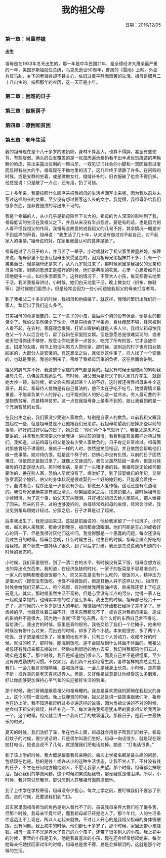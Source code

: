 <h1 style="text-align:center">我的祖父母</h1>
<p align="right">日期：2016/12/05</p>

### 第一章：当童养媳

#### 出生

祖母是在1933年冬天出生的，那一年是中华民国21年，是全球经济大萧条最严重的一年，美国罗斯福就任总统，马克思逝世50周年，曹禺的《雷雨》上映。外面兵荒马乱，乡下的老百姓却不甚关心，依旧过着平静而艰苦的生活。祖母是腊月二十八出生的，按照那年的农历，这一天正是小年。

 

 

 

 

 

 

### 第二章：困难的日子

 

 

 

 

 

 

### 第三章：做新房子

 

 

 

 

### 第四章：潦倒和贫困

 

### 第五章：老年生活

我的祖母现在是个八十多岁的老奶奶，身材不算高大，也算不得胖，甚至有些驼背，有些瘦弱。满头的白发覆盖的是一张虽历遍沧桑仍看不出半点忧愁痕迹的黑黝黝的脸庞，笑出来露出仅剩的一颗白牙。一双见证旧社会的小脚和一双因操劳过度而显得有些大的手。祖母现在不做地里的活了，这几年终于清静了许多。在闲暇的时候，或是安静的坐着，或是做做女红，缝缝补补的，旧衣服破了也舍不得扔掉，他总是说：只是破了一点点，还有用，扔了可惜。

二十多年来，我要按照什么顺序来把我祖母的生活点滴写出来呢。因为我以前从未写过这样的长的文章，至少没有想过要写这么长的文字。我觉得，我祖母带给我们很多东西，是非要细致的写出来不可的。

我是个幸福的人，从小几乎是祖母陪伴下长大的。祖母的为人深深的影响到了我，祖母低调的生活在我祖父之下，并且从来没有半点怨言。要是有的话，也是因为别人看不惯我祖父的作风，我祖母会故意的说我祖父的几句不好，其余情况一概是听不到这样的声音。祖母说：“我生活了几十年，从来没有做过对不起自己，对不起家人的事情。”祖母说的对，在家里我最认可的莫非是她了。

祖母是过了苦日子的人，并且苦了一辈子。小时候就过了祖父家里做童养媳，按理来说，祖母家里不应该让祖母出来受这苦的，因为祖母兄弟姐妹并不多，只有一个弟弟而已。但是祖母还是来了，从八九岁就过来了，那时候家里是我祖父的父亲和母亲当家，封建的思想正是盛行的时候，他们是典型的农民，心里一心想着如何让田地更多一点，如何多添置家产。这样的情况下，不管大人小孩，每天都得去地里干活。我听我祖母讲过，小时候，她们白天地里干活，晚上做女红（织布、做鞋等）。那时候她们虽然小，但是经常会因为一些小问题被我祖父的母亲打或者骂。

到了我祖父二十多岁的时候，我祖母和他结婚了。就这样，慢慢的繁衍出我们的一家人，繁衍出了我们这么多代。

其实祖母的命是很苦的，生了一辈子的小孩，最后两个男的没有保全，倒是女的都保全了。我伯父虽然保全了性命，但是只捡会了半条命，身体瘦弱不堪，经常被别人看不起。在农村，家庭观念很强，打架斗殴拼的就是人多人少。我祖父祖母怕我伯父一个人以后会吃亏，留了我妈在家里招女婿。但是意愿总是很难实现的，或者老天觉得你还不够惨，故意让你吃更多一点苦头，吃完了所有的苦，它才会放你走。招来的女婿，用书上的话叫男方入赘你家。那时候，这附近的村子也有招女婿回家的，大部分人是安徽的。有这想法之后，就张罗这件事了，托人找了一个安徽的，也就是我爸。我爸的到来了，带给了我祖母沉重的负担，这在后面会讲到。

祖父的脾气并不好，我这整个家族的脾气都是臭的。祖父有时候无理取闹的絮叨我祖母几句，仿佛故意惹她生气。有时候，祖父因为祖母送了别人家几斤花生，就跟她大吵一顿。有时候，祖父会突然说起某个人的不好，这时候还得靠祖母来补全这漏子。其实，祖母待人接物是有自己看法的，他不太在乎吃不吃亏，她觉得情义最重要，不能辜负某个人的好心，也不能对别人的好心泼一盆冷水。穷人最可悲的不是物质贫瘠，而是精神贫穷。这一点在我祖母身上是看不到的，她让我看到的是一个充满智慧的女性。

在我出生之前，我们家没少受别人家欺负，特别是自家人的欺负。以前我祖父跟我提起过一些，但是祖母总是不让他跟我们兄弟讲。我祖母希望我们忘掉那些以前的事情，好好的过好以后的日子，她总说：“你们两个争气就行了”。我祖父是忍不住要讲的，并且我也常常要求他给我讲一讲以前的事情，看看到底有谁那样对待过我们。我知道，以前祖母与祖父是没有少受人家欺负的，日子肯定非常难过。祖母面对那些曾经不讲理的，像疯子一样的人时，依然是笑脸相迎，并且依然会帮助他们做一些事情。她对待仇恨，就是这个样子的，仿佛心中没有仇恨。以前的日子固然难过，但依然还是挺过来了。就像上文我说的，我伯父虽然捡回一条命，但是对我祖母的打击是挺大的。那时候治病，是卖了一头猪才凑的钱。我祖母是无论如何都要治的，换在别人家，恐怕人早就没有了。病治好了，到了该娶媳妇的年纪，又得张罗着娶个媳妇。伯父的身体状况是很难娶到一个好的媳妇的，只能凑合着找一个。虽说凑合，程序还是一步都没有少走。都说丑人爱作怪，这话还是有点道理的。我伯母家里确实是有点扯滑头，吵架回娘家之后，找这边要人。那时候祖母没少掉眼泪，为了这个事，伯父天天抹眼泪，只好祖父祖母去给人家赔礼，把人给接了回来。后来的日子，过的也够波折的，伯母经常找祖母的麻烦，经常会吵架，我没见到祖母跟她计较过。分家之后，日子才算是过了起来。

后来我出生了，我爸没回来过。这就是前面说的，他给我家留了一个烂摊子。小时候，每次别人来我家，都会说到我爸，祖母都会流眼泪。他们可能是无心的或者好心的问一下，但是我很讨厌他们这样问，我觉得那是一个愚蠢的问题。每次还没有到过生日的时候，祖母会念叨，什么时候生日。过生日的时候，祖母会做点好吃的给我吃。这个状态一直持续了很久，到了以后才打破。我还是先说说我所知道的小时候的状态吧。

小时候，我们家里很穷，到了一清二白的水平。有时候没有菜下饭，祖母会想方设法的弄出点东西来。我知道，在经济急缺的时代，一家子的饭菜是不容易凑合的，一家人的眼睛都瞪着做饭那个人，而又实在是没有什么吃的，做饭的人，精神压力是很大的（即使没有饭吃，也怪不得做饭的，但是其他人并不这样认为）。祖母有时候会给我们兄弟二人，煎个鸡蛋，有时候给我用酱油拌饭，后来我还爱上了吃这玩意儿。其实，那时候虽然生活不富裕，但是心里没有半点的污杂，觉得一家人在一起就是幸福的，也确实幸福的过了这么多年。我出生的时候，祖母都已经六十一岁了，那时候的六十多岁是很大的年纪，难怪祖母的牙齿都已经掉了差不多了。牙齿掉的早，也就意味着口福不好，很多东西都吃不了。或许这对我祖母来说，造成的影响并不是很大，因为她一直就“不爱”吃东西，有什么好的东西自己舍不得吃，留给我们。我出世的时候，家里是真的很穷。我爸交给了我们一个烂摊子，他来的时候没有带什么过来，而出去的时候，却多了两个小孩。本来就很穷，多了两个人吃饭，日子更是难过多了。家里的地也不多，只有三个人劳动力，收成不好的时候，就没的吃了。那时候，能混到饭吃，是不会顾及到什么体面不体面的。我祖父祖母还有我母亲都去拾破烂，然后拉到很远的地方去买，我记得我都陪他们去过，确实是远极了。那个时候，我只是知道他们很辛苦，而我自己并不是很懂事，至少没有养成勤快的习惯。不仅如此，我们两个兄弟经常生病，各种各样的病总会找上我们。一会儿我哥哥眼睛痛，要喝鱼肝油，一会儿是我身上长包。小时候，是病情不断！或许真的是老天喜欢捉弄人。但是，又好像是故意要让你经受这么多磨难，好让你能够更加保持心平气和的去迎接好生活的到来。

那个时候，我们哥俩是跟着祖父和祖母睡的。我总是喜欢把我的脚搁在我祖父的身上，这个习惯一直没改。晚上快睡觉的时候，祖父总是讲一些故事跟我们听，祖母也在边上听。我不知道祖母听过多少遍这样的故事，因为当祖父讲的不对的时候，她会纠正祖父的错误，并且补充一下。每次讲完我都意犹未尽的要求祖父给我再讲一个，这个时候，祖父就会讲一个我听烂了的故事逗我。那段日子，是我一生最快乐的时光。

夏天的时候，我们洗好了澡，坐在竹床上面，祖母就会用扇子帮我们赶蚊子。祖母赶蚊子的时候，很少说话的，只是偶尔叫我们坐好。祖母一向话很少，就是现在跟她打电话，她也会说不了几句，就提醒我们把电话挂掉。她说：“打电话很贵。”

到了该上学的时候，我大概是跟着我母亲睡的。每次上学报名都是最头痛的问题，包括现在也是。愁的是钱！或许从小的这种生活状态，让我不甘人下。不甘没有钱的日子，不甘在任何地方输给别人，不愿让我家人失望。那个时候，祖母都会抹眼泪，担心我们的学费问题。这个时候如果说起我爸，那无疑就是催泪弹。所以，小时候，我非常讨厌我爸，更讨厌别人在我祖母面前提起他。

到了上中学在学校寄宿，祖母没有少担心。每次上学之前，要叮嘱我们不要忘了东西。走的时候，还要送我们到门口。

其实家里面祖母担当的角色是别人替代不了的。虽说我母亲养大我们吃了很多苦，但那个时候，我母亲毕竟年轻，而我祖母却已经是老人了。那个年代，人的生活条件远远比不上现在，所以人老起来就快。不过让人开心的是我祖父祖母的身体很硬朗，没有问题。我上初中的时候，他们都七十多岁了。那个时候，家里还带小孩赚钱。祖母一辈子不光是养大了自己的六个孩子，还带了很多别人的小孩。我上初中的时候，家里的小孩是无名，他是我最喜欢的小孩，现在还会经常想起她来。每次她母亲把她接回家过年的时候，祖母总是舍不得，总是会掉眼泪的。这就是那个时候的生活。

 